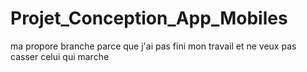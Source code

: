 # Projet_Conception_App_Mobiles

ma propore branche parce que j'ai pas fini mon travail et ne veux pas casser celui qui marche
